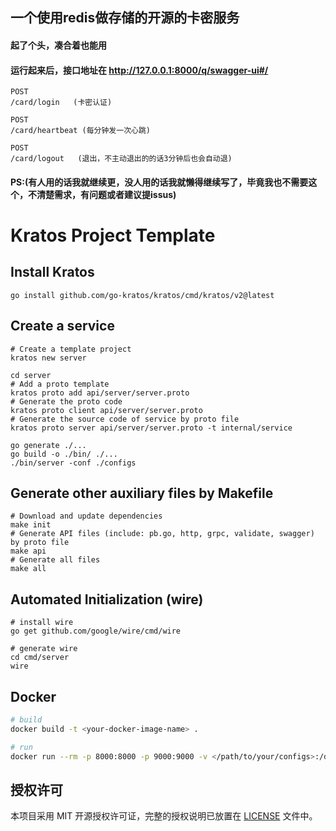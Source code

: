 
## 一个使用redis做存储的开源的卡密服务
#### 起了个头，凑合着也能用
#### 运行起来后，接口地址在 http://127.0.0.1:8000/q/swagger-ui#/
```api
POST
​/card​/login   (卡密认证)

POST
​/card​/heartbeat (每分钟发一次心跳)

POST
​/card​/logout   (退出，不主动退出的的话3分钟后也会自动退)
```

#### PS:(有人用的话我就继续更，没人用的话我就懒得继续写了，毕竟我也不需要这个，不清楚需求，有问题或者建议提issus)


# Kratos Project Template

## Install Kratos
```
go install github.com/go-kratos/kratos/cmd/kratos/v2@latest
```
## Create a service
```
# Create a template project
kratos new server

cd server
# Add a proto template
kratos proto add api/server/server.proto
# Generate the proto code
kratos proto client api/server/server.proto
# Generate the source code of service by proto file
kratos proto server api/server/server.proto -t internal/service

go generate ./...
go build -o ./bin/ ./...
./bin/server -conf ./configs
```
## Generate other auxiliary files by Makefile
```
# Download and update dependencies
make init
# Generate API files (include: pb.go, http, grpc, validate, swagger) by proto file
make api
# Generate all files
make all
```
## Automated Initialization (wire)
```
# install wire
go get github.com/google/wire/cmd/wire

# generate wire
cd cmd/server
wire
```

## Docker
```bash
# build
docker build -t <your-docker-image-name> .

# run
docker run --rm -p 8000:8000 -p 9000:9000 -v </path/to/your/configs>:/data/conf <your-docker-image-name>
```


## 授权许可
本项目采用 MIT 开源授权许可证，完整的授权说明已放置在 [LICENSE](LICENSE) 文件中。